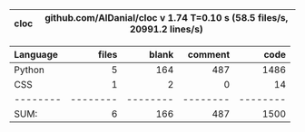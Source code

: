 cloc|github.com/AlDanial/cloc v 1.74  T=0.10 s (58.5 files/s, 20991.2 lines/s)
--- | ---

Language|files|blank|comment|code
:-------|-------:|-------:|-------:|-------:
Python|5|164|487|1486
CSS|1|2|0|14
--------|--------|--------|--------|--------
SUM:|6|166|487|1500
